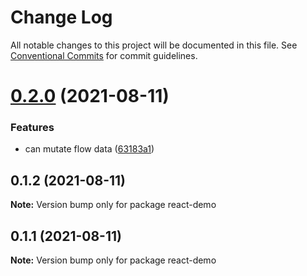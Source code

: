 # Change Log

All notable changes to this project will be documented in this file.
See [Conventional Commits](https://conventionalcommits.org) for commit guidelines.

# [0.2.0](https://github.com/linq2js/flovv/compare/react-demo@0.1.2...react-demo@0.2.0) (2021-08-11)


### Features

* can mutate flow data ([63183a1](https://github.com/linq2js/flovv/commit/63183a1b8ab36c842c54283bd749a58df79c7ed0))





## 0.1.2 (2021-08-11)

**Note:** Version bump only for package react-demo





## 0.1.1 (2021-08-11)

**Note:** Version bump only for package react-demo

